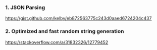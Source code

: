 ### 1. JSON Parsing
https://gist.github.com/kelby/eb872563775c243d0aaed6724204c437

### 2. Optimized and fast random string generation
https://stackoverflow.com/a/31832326/12779452
